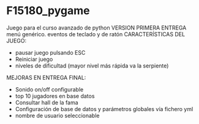 # F15180_pygame
Juego para el curso avanzado de python
VERSION PRIMERA ENTREGA
menú genérico. eventos de teclado y de ratón
CARACTERÍSTICAS DEL JUEGO: 
- pausar juego pulsando ESC
- Reiniciar juego
- niveles de dificultad (mayor nivel más rápida va la serpiente)

MEJORAS EN ENTREGA FINAL:
- Sonido on/off configurable
- top 10 jugadores en base datos
- Consultar hall de la fama
- Configuración de base de datos y parámetros globales vía fichero yml
- nombre de usuario seleccionable